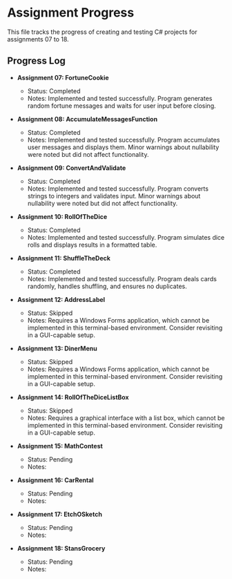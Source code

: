 # Assignment Progress

This file tracks the progress of creating and testing C# projects for assignments 07 to 18.

## Progress Log

- **Assignment 07: FortuneCookie**
  - Status: Completed
  - Notes: Implemented and tested successfully. Program generates random fortune messages and waits for user input before closing.

- **Assignment 08: AccumulateMessagesFunction**
  - Status: Completed
  - Notes: Implemented and tested successfully. Program accumulates user messages and displays them. Minor warnings about nullability were noted but did not affect functionality.

- **Assignment 09: ConvertAndValidate**
  - Status: Completed
  - Notes: Implemented and tested successfully. Program converts strings to integers and validates input. Minor warnings about nullability were noted but did not affect functionality.

- **Assignment 10: RollOfTheDice**
  - Status: Completed
  - Notes: Implemented and tested successfully. Program simulates dice rolls and displays results in a formatted table.

- **Assignment 11: ShuffleTheDeck**
  - Status: Completed
  - Notes: Implemented and tested successfully. Program deals cards randomly, handles shuffling, and ensures no duplicates.

- **Assignment 12: AddressLabel**
  - Status: Skipped
  - Notes: Requires a Windows Forms application, which cannot be implemented in this terminal-based environment. Consider revisiting in a GUI-capable setup.

- **Assignment 13: DinerMenu**
  - Status: Skipped
  - Notes: Requires a Windows Forms application, which cannot be implemented in this terminal-based environment. Consider revisiting in a GUI-capable setup.

- **Assignment 14: RollOfTheDiceListBox**
  - Status: Skipped
  - Notes: Requires a graphical interface with a list box, which cannot be implemented in this terminal-based environment. Consider revisiting in a GUI-capable setup.

- **Assignment 15: MathContest**
  - Status: Pending
  - Notes: 

- **Assignment 16: CarRental**
  - Status: Pending
  - Notes: 

- **Assignment 17: EtchOSketch**
  - Status: Pending
  - Notes: 

- **Assignment 18: StansGrocery**
  - Status: Pending
  - Notes:

